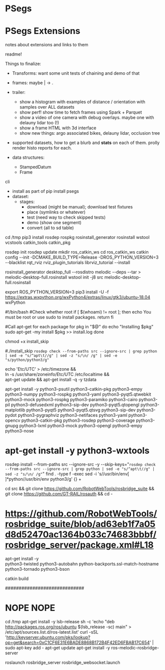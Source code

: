 # PSegs

# PSegs Extensions

notes about extensions and links to them

readme!

Things to finalize:
 * Transforms: want some unit tests of chaining and demo of that
 * frames: maybe | -> .


 * trailer: 
     * show a histogram with examples of distance / orientation with samples over ALL datasets
     * show perf!  show time to fetch frames using Spark + Parquet
     * show a video of one camera with debug overlays.  maybe one with delauny lidar too (!)
     * show a frame HTML with 3d interface
     * show new things: argo associated bikes, delauny lidar, occlusion tree
 * supported datasets, how to get a blurb and **stats** on each of them.  prolly render histo reports for each.
 * data structures:
    * StampedDatum
    * Frame


cli
  * install as part of pip install psegs
  * dataset:
     * stages:
         - download (might be manual); download test fixtures
         - place (symlinks or whatever)
         - test (need way to check skipped tests)
         - demo (show one segment)
         - convert (all to sd table)





cd /tmp
pip3 install rosdep rospkg rosinstall_generator rosinstall wstool vcstools catkin_tools catkin_pkg

rosdep init
rosdep update
mkdir ros_catkin_ws
cd ros_catkin_ws
catkin config --init -DCMAKE_BUILD_TYPE=Release -DROS_PYTHON_VERSION=3 --blacklist rqt_rviz rviz_plugin_tutorials librviz_tutorial --install

rosinstall_generator desktop_full --rosdistro melodic --deps --tar > melodic-desktop-full.rosinstall
wstool init -j8 src melodic-desktop-full.rosinstall

export ROS_PYTHON_VERSION=3
pip3 install -U -f https://extras.wxpython.org/wxPython4/extras/linux/gtk3/ubuntu-18.04 wxPython


#!/bin/bash
#Check whether root
if [ $(whoami) != root ]; then
    echo You must be root or use sudo to install packages.
    return
fi

#Call apt-get for each package
for pkg in "$@"
do
    echo "Installing $pkg"
    sudo apt-get -my install $pkg >> install.log
done


chmod +x install_skip

#./install_skip `rosdep check --from-paths src --ignore-src | grep python | sed -e "s/^apt\t//g" | sed -z "s/\n/ /g" | sed -e "s/python/python3/g"`

echo 'Etc/UTC' > /etc/timezone && \
    ln -s /usr/share/zoneinfo/Etc/UTC /etc/localtime && \
    apt-get update && apt-get install -q -y tzdata

apt-get install -y python3-psutil python3-catkin-pkg python3-empy python3-numpy python3-rospkg python3-yaml python3-pyqt5.qtwebkit python3-mock python3-rospkg python3-paramiko python3-cairo python3-pil python3-defusedxml python3-sip-dev python3-pyqt5.qtopengl python3-matplotlib python3-pyqt5 python3-pyqt5.qtsvg python3-sip-dev python3-pydot python3-pygraphviz python3-netifaces python3-yaml python3-opencv python3-catkin-pkg python3-rosdep python3-coverage python3-gnupg python3-lxml python3-mock python3-opengl python3-empy python3-nose

# apt-get install -y python3-wxtools

rosdep install --from-paths src --ignore-src -y --skip-keys="`rosdep check --from-paths src --ignore-src | grep python | sed -e "s/^apt\t//g" | sed -z "s/\n/ /g"`"
find . -type f -exec sed -i 's/\/usr\/bin\/env[ ]*python/\/usr\/bin\/env python3/g' {} +


cd src && git clone https://github.com/RobotWebTools/rosbridge_suite && git clone https://github.com/GT-RAIL/rosauth && cd -

# https://github.com/RobotWebTools/rosbridge_suite/blob/ad63eb1f7a05d8d52470ac1364b033c74683bbbf/rosbridge_server/package.xml#L18
apt-get install -y \
    python3-twisted python3-autobahn python-backports.ssl-match-hostname python3-tornado python3-bson

catkin build




#############################
# NOPE NOPE
cd /tmp
apt-get install -y lsb-release
sh -c 'echo "deb http://packages.ros.org/ros/ubuntu $(lsb_release -sc) main" > /etc/apt/sources.list.d/ros-latest.list'
curl -sSL 'http://keyserver.ubuntu.com/pks/lookup?op=get&search=0xC1CF6E31E6BADE8868B172B4F42ED6FBAB17C654' | sudo apt-key add -
apt-get update
apt-get install -y ros-melodic-rosbridge-server

roslaunch rosbridge_server rosbridge_websocket.launch
